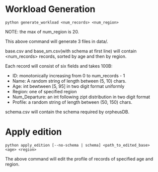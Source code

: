 # Workload Generation
```
python generate_workload <num_records> <num_region>
```

NOTE: the max of num_region is 20. 

This above command will generate 3 files in data/. 

base.csv and base_sm.csv(with schema at first line) will contain <num_records> records, sorted by age and then by region.

Each record will consist of six fields and takes 100B:
* ID: monotonically increasing from 0 to num_records - 1
* Name: A random string of length between (5, 10) chars.
* Age: int bewtween [5, 95] in two digit format uniformly
* Region: one of specified region 
* Num_Departure: an int following zipt distribution in two digit format
* Profile: a random string of length between (50, 150) chars. 

schema.csv will contain the schema required by orpheusDB. 

# Apply edition
```
python apply_edition [--no-schema | schema] <path_to_edited_base> <age> <region>
```
The above command will edit the profile of records of specified age and region. 
